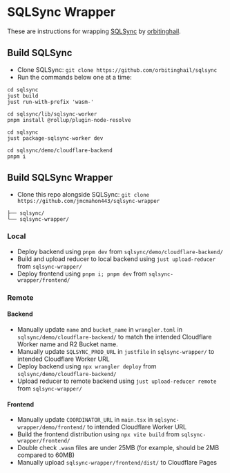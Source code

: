 # SQLSync Wrapper
These are instructions for wrapping [SQLSync](https://github.com/orbitinghail/sqlsync) by [orbitinghail](https://github.com/orbitinghail).

## Build SQLSync
* Clone SQLSync: `git clone https://github.com/orbitinghail/sqlsync`
* Run the commands below one at a time:
```
cd sqlsync
just build
just run-with-prefix 'wasm-'

cd sqlsync/lib/sqlsync-worker
pnpm install @rollup/plugin-node-resolve

cd sqlsync
just package-sqlsync-worker dev

cd sqlsync/demo/cloudflare-backend
pnpm i
```

## Build SQLSync Wrapper
* Clone this repo alongside SQLSync: `git clone https://github.com/jmcmahon443/sqlsync-wrapper`
```
├── sqlsync/
└── sqlsync-wrapper/
```

### Local
* Deploy backend using `pnpm dev` from `sqlsync/demo/cloudflare-backend/`
* Build and upload reducer to local backend using `just upload-reducer` from `sqlsync-wrapper/`
* Deploy frontend using `pnpm i; pnpm dev` from `sqlsync-wrapper/frontend/`

### Remote
#### Backend
* Manually update `name` and `bucket_name` in `wrangler.toml` in `sqlsync/demo/cloudflare-backend/` to match the intended Cloudflare Worker name and R2 Bucket name.
* Manually update `SQLSYNC_PROD_URL` in `justfile` in `sqlsync-wrapper/` to intended Cloudflare Worker URL
* Deploy backend using `npx wrangler deploy` from `sqlsync/demo/cloudflare-backend/`
* Upload reducer to remote backend using `just upload-reducer remote` from `sqlsync-wrapper/`

#### Frontend
* Manually update `COORDINATOR_URL` in `main.tsx` in `sqlsync-wrapper/demo/frontend/` to intended Cloudflare Worker URL
* Build the frontend distribution using `npx vite build` from `sqlsync-wrapper/frontend/`
* Double check `.wasm` files are under 25MB (for example, should be 2MB compared to 60MB)
* Manually upload `sqlsync-wrapper/frontend/dist/` to Cloudflare Pages
